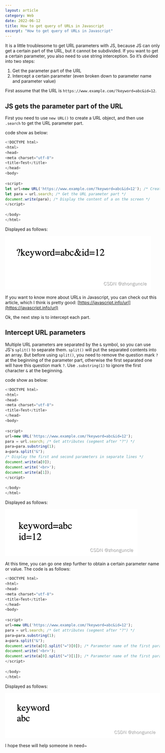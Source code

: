 ```yaml
---
layout: article
category: Web
date: 2022-06-12
title: How to get query of URLs in Javascript
excerpt: "How to get query of URLs in Javascript"
---
```

It is a little troublesome to get URL parameters with JS, because JS can only get a certain part of the URL, but it cannot be subdivided. If you want to get a certain parameter, you also need to use string interception.
So it’s divided into two steps:

  1. Get the parameter part of the URL
  2. Intercept a certain parameter (even broken down to parameter name and parameter value)

First assume that the URL is `https://www.example.com/?keyword=abc&id=12`.

## JS gets the parameter part of the URL
First you need to use `new URL()` to create a URL object, and then use `.search` to get the URL parameter part.

code show as below:

```javascript
<!DOCTYPE html>
<html>
<head>
<meta charset="utf-8">
<title>Test</title>
</head>
<body>

<script>
let url=new URL('https://www.example.com/?keyword=abc&id=12'); /* Create a URL object */
let para = url.search; /* Get the URL parameter part */
document.write(para); /* Display the content of a on the screen */
</script>

</body>
</html>
```

Displayed as follows:

![“?keyword=abc&id=12”](/assets/images/0044d57e65b14e10ba29f60caf87b9f3.png)
 
If you want to know more about URLs in Javascript, you can check out this article, which I think is pretty good: [https://javascript.info/url](https://javascript.info/url)

Ok, the next step is to intercept each part.

## Intercept URL parameters
Multiple URL parameters are separated by the `&` symbol, so you can use JS's `split()` to separate them. `split()` will put the separated contents into an array.
But before using `split()`, you need to remove the question mark `?` at the beginning of the parameter part, otherwise the first separated one will have this question mark `?`. Use `.substring(1)` to ignore the first character `&` at the beginning.

code show as below:

```javascript
<!DOCTYPE html>
<html>
<head>
<meta charset="utf-8">
<title>Test</title>
</head>
<body>

<script>
url=new URL('https://www.example.com/?keyword=abc&id=12');
para = url.search; /* Get attributes (segment after "?") */
para=para.substring(1);
a=para.split("&");
/* Display the first and second parameters in separate lines */
document.write(a[0]);
document.write('<br>');
document.write(a[1]);
</script>

</body>
</html>
```

Displayed as follows:

!["keyword=abc" and "id=12"](/assets/images/7e86c5a0eab145b498598915b8b1a662.png)

At this time, you can go one step further to obtain a certain parameter name or value. The code is as follows:

```javascript
<!DOCTYPE html>
<html>
<head>
<meta charset="utf-8">
<title>Test</title>
</head>
<body>

<script>
url=new URL('https://www.example.com/?keyword=abc&id=12');
para = url.search; /* Get attributes (segment after "?") */
para=para.substring(1);
a=para.split("&");
document.write(a[0].split("=")[0]); /* Parameter name of the first parameter */
document.write('<br>');
document.write(a[0].split("=")[1]); /* Parameter name of the first parameter */
</script>

</body>
</html>
```

Displayed as follows:

!["keyword""abc"](/assets/images/3bded303a9d2416f802406db7fa3f49b.png)

​I hope these will help someone in need~